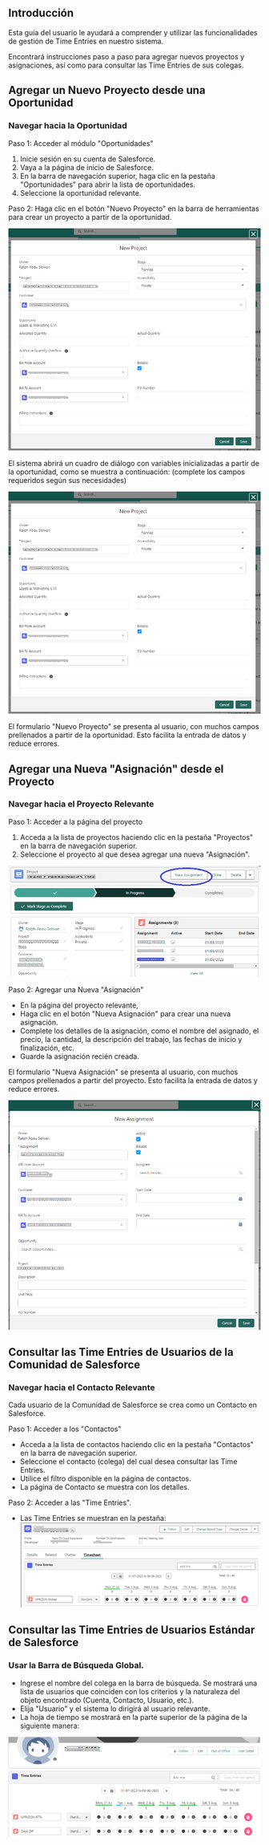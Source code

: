 ## Introducción

Esta guía del usuario le ayudará a comprender y utilizar las funcionalidades de gestión de Time Entries en nuestro sistema.

Encontrará instrucciones paso a paso para agregar nuevos proyectos y asignaciones, así como para consultar las Time Entries de sus colegas.

## Agregar un Nuevo Proyecto desde una Oportunidad

### Navegar hacia la Oportunidad
Paso 1: Acceder al módulo "Oportunidades"

1. Inicie sesión en su cuenta de Salesforce.
2. Vaya a la página de inicio de Salesforce.
3. En la barra de navegación superior, haga clic en la pestaña "Oportunidades" para abrir la lista de oportunidades.
4. Seleccione la oportunidad relevante.

Paso 2: Haga clic en el botón "Nuevo Proyecto" en la barra de herramientas para crear un proyecto a partir de la oportunidad.

![alt_text](images/newProject.png "image_tooltip")

El sistema abrirá un cuadro de diálogo con variables inicializadas a partir de la oportunidad, como se muestra a continuación: (complete los campos requeridos según sus necesidades)

![alt_text](images/newProject.png "image_tooltip")

El formulario "Nuevo Proyecto" se presenta al usuario, con muchos campos prellenados a partir de la oportunidad. Esto facilita la entrada de datos y reduce errores.

## Agregar una Nueva "Asignación" desde el Proyecto

### Navegar hacia el Proyecto Relevante

Paso 1: Acceder a la página del proyecto

1. Acceda a la lista de proyectos haciendo clic en la pestaña "Proyectos" en la barra de navegación superior.
2. Seleccione el proyecto al que desea agregar una nueva "Asignación".

![alt_text](images/project.png "image_tooltip")

Paso 2: Agregar una Nueva "Asignación"
* En la página del proyecto relevante,
* Haga clic en el botón "Nueva Asignación" para crear una nueva asignación.
* Complete los detalles de la asignación, como el nombre del asignado, el precio, la cantidad, la descripción del trabajo, las fechas de inicio y finalización, etc.
* Guarde la asignación recién creada.

El formulario "Nueva Asignación" se presenta al usuario, con muchos campos prellenados a partir del proyecto. Esto facilita la entrada de datos y reduce errores.

![alt_text](images/newAssignment.png "image_tooltip")

## Consultar las Time Entries de Usuarios de la Comunidad de Salesforce

### Navegar hacia el Contacto Relevante

Cada usuario de la Comunidad de Salesforce se crea como un Contacto en Salesforce.

Paso 1: Acceder a los "Contactos"

* Acceda a la lista de contactos haciendo clic en la pestaña "Contactos" en la barra de navegación superior.
* Seleccione el contacto (colega) del cual desea consultar las Time Entries.
* Utilice el filtro disponible en la página de contactos.
* La página de Contacto se muestra con los detalles.

Paso 2: Acceder a las "Time Entries".

* Las Time Entries se muestran en la pestaña:
![alt_text](images/contactTimeEntries.png "image_tooltip")

## Consultar las Time Entries de Usuarios Estándar de Salesforce

### Usar la Barra de Búsqueda Global.

* Ingrese el nombre del colega en la barra de búsqueda. Se mostrará una lista de usuarios que coinciden con los criterios y la naturaleza del objeto encontrado (Cuenta, Contacto, Usuario, etc.).
* Elija "Usuario" y el sistema lo dirigirá al usuario relevante.
* La hoja de tiempo se mostrará en la parte superior de la página de la siguiente manera:

![alt_text](images/userTimeEntries.png "image_tooltip")